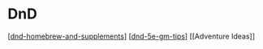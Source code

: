 # DnD

[[dnd-homebrew-and-supplements]]
[[dnd-5e-gm-tips]]
[[Adventure Ideas]]

[//begin]: # "Autogenerated link references for markdown compatibility"
[dnd-homebrew-and-supplements]: dnd-homebrew-and-supplements "DnD Homebrew and Supplements"
[dnd-5e-gm-tips]: dnd-5e-gm-tips "DnD 5e GM Tips"
[//end]: # "Autogenerated link references"

